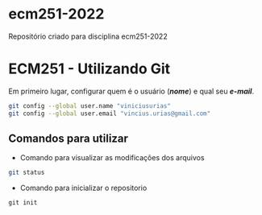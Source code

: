# ecm251-2022
Repositório criado para disciplina ecm251-2022
# ECM251 - Utilizando Git

Em primeiro lugar, configurar quem é o usuário (***nome***) e qual seu ***e-mail***.

```bash
git config --global user.name "viniciusurias"
git config --global user.email "vincius.urias@gmail.com"
```



## Comandos para utilizar
- Comando para visualizar as modificações dos arquivos
```bash
git status
```

- Comando para inicializar o repositorio
```
git init
``` 

